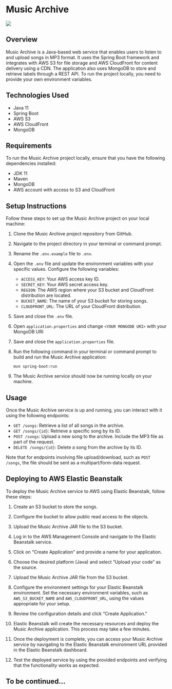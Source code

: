 

<body class="stackedit">
  <div class="stackedit__html"><h1 id="music-archive-documentation">Music Archive</h1>
    <img src="https://media.tenor.com/FuYhS1n_c0IAAAAC/cat-piano.gif"/>
<h2 id="overview">Overview</h2>
<p>Music Archive is a Java-based web service that enables users to listen to and upload songs in MP3 format. It uses the Spring Boot framework and integrates with AWS S3 for file storage and AWS CloudFront for content delivery using a CDN. The application also uses MongoDB to store and retrieve labels through a REST API. To run the project locally, you need to provide your own environment variables.</p>
<h2 id="technologies-used">Technologies Used</h2>
<ul>
<li>Java 11</li>
<li>Spring Boot</li>
<li>AWS S3</li>
<li>AWS CloudFront</li>
<li>MongoDB</li>
</ul>
<h2 id="requirements">Requirements</h2>
<p>To run the Music Archive project locally, ensure that you have the following dependencies installed:</p>
<ul>
<li>JDK 11</li>
<li>Maven</li>
<li>MongoDB</li>
<li>AWS account with access to S3 and CloudFront</li>
</ul>
<h2 id="setup-instructions">Setup Instructions</h2>
<p>Follow these steps to set up the Music Archive project on your local machine:</p>
<ol>
<li>
<p>Clone the Music Archive project repository from GitHub.</p>
</li>
<li>
<p>Navigate to the project directory in your terminal or command prompt.</p>
</li>
<li>
<p>Rename the <code>.env.example</code> file to <code>.env</code>.</p>
</li>
<li>
<p>Open the <code>.env</code> file and update the environment variables with your specific values. Configure the following variables:</p>
<ul>
<li><code>ACCESS_KEY</code>: Your AWS access key ID.</li>
<li><code>SECRET_KEY</code>: Your AWS secret access key.</li>
<li><code>REGION</code>: The AWS region where your S3 bucket and CloudFront distribution are located.</li>
<li><code>BUCKET_NAME</code>: The name of your S3 bucket for storing songs.</li>
<li><code>CLOUDFRONT_URL</code>: The URL of your CloudFront distribution.</li>
</ul>
</li>
<li>
<p>Save and close the <code>.env</code> file.</p>
</li>
<li>
  <p>Open <code>application.properties</code> and change <code>&ltYOUR MONGODB URI&gt</code> with your MongoDB URI</p>
</li>
<li>  
<p>Save and close the <code>application.properties</code> file.</p>
</li>
<li>
<p>Run the following command in your terminal or command prompt to build and run the Music Archive application:</p>
<p><code>mvn spring-boot:run</code></p>
</li>
<li>
<p>The Music Archive service should now be running locally on your machine.</p>
</li>
</ol>
<h2 id="usage">Usage</h2>
<p>Once the Music Archive service is up and running, you can interact with it using the following endpoints:</p>
<ul>
<li><code>GET /songs</code>: Retrieve a list of all songs in the archive.</li>
<li><code>GET /songs/{id}</code>: Retrieve a specific song by its ID.</li>
<li><code>POST /songs</code>: Upload a new song to the archive. Include the MP3 file as part of the request.</li>
<li><code>DELETE /songs/{id}</code>: Delete a song from the archive by its ID.</li>
</ul>
<p>Note that for endpoints involving file upload/download, such as <code>POST /songs</code>, the file should be sent as a multipart/form-data request.</p>
<h2 id="deploying-to-aws-elastic-beanstalk">Deploying to AWS Elastic Beanstalk</h2>
<p>To deploy the Music Archive service to AWS using Elastic Beanstalk, follow these steps:</p>
<ol>
<li>
<p>Create an S3 bucket to store the songs.</p>
</li>
<li>
<p>Configure the bucket to allow public read access to the objects.</p>
</li>
<li>
<p>Upload the Music Archive JAR file to the S3 bucket.</p>
</li>
<li>
<p>Log in to the AWS Management Console and navigate to the Elastic Beanstalk service.</p>
</li>
<li>
<p>Click on “Create Application” and provide a name for your application.</p>
</li>
<li>
<p>Choose the desired platform (Java) and select “Upload your code” as the source.</p>
</li>
<li>
<p>Upload the Music Archive JAR file from the S3 bucket.</p>
</li>
<li>
<p>Configure the environment settings for your Elastic Beanstalk environment. Set the necessary environment variables, such as <code>AWS_S3_BUCKET_NAME</code> and <code>AWS_CLOUDFRONT_URL</code>, using the values appropriate for your setup.</p>
</li>
<li>
<p>Review the configuration details and click “Create Application.”</p>
</li>
<li>
<p>Elastic Beanstalk will create the necessary resources and deploy the Music Archive application. This process may take a few minutes.</p>
</li>
<li>
<p>Once the deployment is complete, you can access your Music Archive service by navigating to the Elastic Beanstalk environment URL provided in the Elastic Beanstalk dashboard.</p>
</li>
<li>
<p>Test the deployed service by using the provided endpoints and verifying that the functionality works as expected.</p>
</li>
</ol>
</div>
<h2 ">To be continued...</h2>
</body>

</html>
